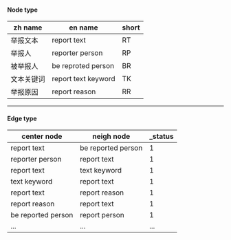 #### Node type
| zh name | en name | short | 
| - | - | - | 
| 举报文本 |report text |  RT |
| 举报人 |reporter person |RP |
| 被举报人 |be reproted person |BR |
| 文本关键词 |report text keyword |TK |
| 举报原因 |report reason |RR |

---

#### Edge type
| center node | neigh node | _status |  
| - | - | - | 
| report text | be reported person | 1 |
| reporter person | report text | 1 |
| report text | text keyword | 1 |
| text keyword | report text | 1 |
| report text | report reason | 1 |
| report reason | report text | 1 | 
| be reported person | report person | 1 |
| ... | ... | ...| 
